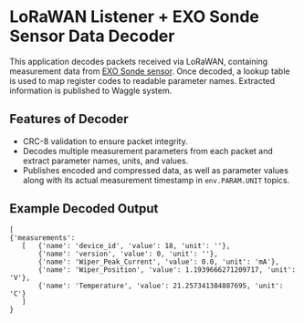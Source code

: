 # LoRaWAN Listener + EXO Sonde Sensor Data Decoder

This application decodes packets received via LoRaWAN, containing measurement data from [EXO Sonde sensor](https://www.xylem.com/siteassets/brand/ysi/resources/manual/exo-user-manual-web.pdf). Once decoded, a lookup table is used to map register codes to readable parameter names. 
Extracted information is published to Waggle system. 

## Features of Decoder

- CRC-8 validation to ensure packet integrity.
- Decodes multiple measurement parameters from each packet and extract parameter names, units, and values.
- Publishes encoded and compressed data, as well as parameter values along with its actual measurement timestamp in `env.PARAM.UNIT` topics.

## Example Decoded Output

```
[
{'measurements': 
   [   {'name': 'device_id', 'value': 18, 'unit': ''}, 
       {'name': 'version', 'value': 0, 'unit': ''}, 
       {'name': 'Wiper_Peak_Current', 'value': 0.0, 'unit': 'mA'}, 
       {'name': 'Wiper_Position', 'value': 1.1939666271209717, 'unit': 'V'}, 
       {'name': 'Temperature', 'value': 21.257341384887695, 'unit': 'C'}
   ]
}
```




